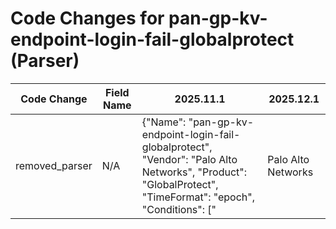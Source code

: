 # Code Changes for pan-gp-kv-endpoint-login-fail-globalprotect (Parser)

| Code Change | Field Name | 2025.11.1 | 2025.12.1 |
|-------------|------------|-----------|------------|
| removed_parser | N/A | {"Name": "pan-gp-kv-endpoint-login-fail-globalprotect", "Vendor": "Palo Alto Networks", "Product": "GlobalProtect", "TimeFormat": "epoch", "Conditions": ["|Palo Alto Networks|", "|globalprotect", "GlobalProtect portal user login failed"], "Fields": ["\Wrt=({time}\d{13})", "\Wdvchost=({host}.+?)(\s+\w+=|\s*$)", "Login from:\s*({src_ip}((([0-9a-fA-F.]{0,4}):{1,2}){1,7}([0-9a-fA-F]){0,4})|(((25[0-5]|(2[0-4]|1\d|[0-9]|)\d)\.?\b){4}))(:({src_port}\d+))?", "User name:\s+({user}[\w\.\-\!\#\^\~]{1,40}\$?)", "User name:\s+({email_address}[^@\s]+@[^\s,]+),", "Client OS( version)?:\s+({os}[^\":]+)(,|\.)", "error:\s+({failure_reason}[^\":]+)(,|\.)"], "ParserVersion": "v1.0.0"} | N/A |